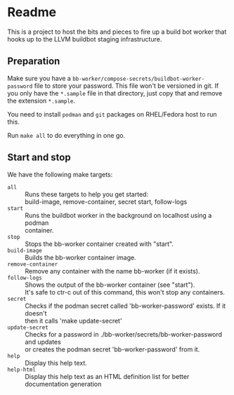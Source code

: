 # Readme

This is a project to host the bits and pieces to fire up a build bot worker
that hooks up to the LLVM buildbot staging infrastructure.

## Preparation

Make sure you have a `bb-worker/compose-secrets/buildbot-worker-password` file
to store your password. This file won't be versioned in git. If you only have
the `*.sample` file in that directory, just copy that and remove the extension
`*.sample`.

You need to install `podman` and `git` packages on RHEL/Fedora host to run this.

Run `make all` to do everything in one go.

## Start and stop

We have the following make targets:

<dl>
<dt><code>all</code></dt><dd>Runs these targets to help you get started:<br/>
 build-image, remove-container, secret start, follow-logs</dd>
<dt><code>start</code></dt><dd>Runs the buildbot worker in the background on localhost using a podman<br/>
 container.</dd>
<dt><code>stop</code></dt><dd>Stops the bb-worker container created with "start".</dd>
<dt><code>build-image</code></dt><dd>Builds the bb-worker container image.</dd>
<dt><code>remove-container</code></dt><dd>Remove any container with the name bb-worker (if it exists).</dd>
<dt><code>follow-logs</code></dt><dd>Shows the output of the bb-worker container (see "start").<br/>
 It's safe to ctr-c out of this command, this won't stop any containers.</dd>
<dt><code>secret</code></dt><dd>Checks if the podman secret called 'bb-worker-password' exists. If it doesn't<br/>
 then it calls 'make update-secret'</dd>
<dt><code>update-secret</code></dt><dd>Checks for a password in ./bb-worker/secrets/bb-worker-password and updates<br/>
 or creates the podman secret 'bb-worker-password' from it.</dd>
<dt><code>help</code></dt><dd>Display this help text.</dd>
<dt><code>help-html</code></dt><dd>Display this help text as an HTML definition list for better documentation generation</dd>
</dl>